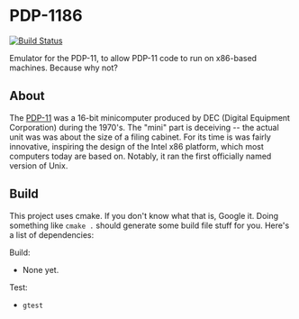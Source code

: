 # PDP-1186

[![Build Status](https://travis-ci.org/C7C8/PDP-1186.svg?branch=master)](https://travis-ci.org/C7C8/PDP-1186)

Emulator for the PDP-11, to allow PDP-11 code to run on x86-based machines.
Because why not?

## About

The [PDP-11](https://en.wikipedia.org/wiki/PDP-11) was a 16-bit minicomputer produced by 
DEC (Digital Equipment Corporation) during the 1970's. The "mini" part is deceiving --
the actual unit was was about the size of a filing cabinet. For its time is was fairly
innovative, inspiring the design of the Intel x86 platform, which most computers today
are based on. Notably, it ran the first officially named version of Unix.

## Build

This project uses cmake. If you don't know what that is, Google it.
Doing something like `cmake .` should generate some build file stuff for
you. Here's a list of dependencies:

Build:

* None yet.

Test:

* `gtest`

